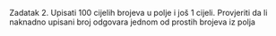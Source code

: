 Zadatak 2. Upisati 100 cijelih brojeva u polje i još 1 cijeli. Provjeriti da li naknadno upisani broj odgovara jednom od prostih brojeva iz polja

